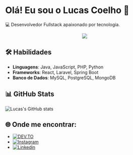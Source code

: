 # Olá! Eu sou o Lucas Coelho 👋

💻 Desenvolvedor Fullstack apaixonado por tecnologia.

<p align="center">
<img loading="lazy" src="http://img.shields.io/static/v1?label=STATUS&message=EM%20DESENVOLVIMENTO&color=GREEN&style=for-the-badge"/>
</p>

## 🛠 Habilidades
- **Linguagens**: Java, JavaScript, PHP, Python
- **Frameworks**: React, Laravel, Spring Boot
- **Banco de Dados**: MySQL, PostgreSQL, MongoDB 

## 📊 GitHub Stats
![Lucas's GitHub stats](https://github-readme-stats.vercel.app/api?username=seu-usuario&show_icons=true&theme=radical)

## 🌐 Onde me encontrar:
- [![DEV.TO](https://camo.githubusercontent.com/9f261cffd89ec38be7a29e57b39ce471d2fdfe0668ad61a91f55e048511fbfd7/68747470733a2f2f696d672e736869656c64732e696f2f62616467652f6465762e746f2d3041304130413f7374796c653d666f722d7468652d6261646765266c6f676f3d646576646f74746f266c6f676f436f6c6f723d7768697465)](https://www.linkedin.com/in/lucas-c-643bb386/)
- [![Instagram](https://camo.githubusercontent.com/e2ad860f5db0900ef7a51420220056da4c8545a4cdc46af7f7411649a9c63493/68747470733a2f2f696d672e736869656c64732e696f2f62616467652f496e7374616772616d2d4534343035463f7374796c653d666f722d7468652d6261646765266c6f676f3d696e7374616772616d266c6f676f436f6c6f723d7768697465)](https://www.instagram.com/lucasc.93/)
- [![Linkedin](https://camo.githubusercontent.com/8c0692475a5bfc1d9e7361074bdb648e567cae7b5b40ffd32adae31180b0d7b6/68747470733a2f2f696d672e736869656c64732e696f2f62616467652f4c696e6b6564496e2d3030373742353f7374796c653d666f722d7468652d6261646765266c6f676f3d6c696e6b6564696e266c6f676f436f6c6f723d7768697465)](https://www.linkedin.com/in/lucas-c-643bb386/)

